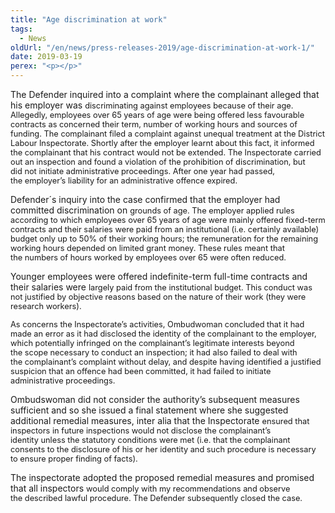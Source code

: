 ```yaml
---
title: "Age discrimination at work"
tags:
  - News
oldUrl: "/en/news/press-releases-2019/age-discrimination-at-work-1/"
date: 2019-03-19
perex: "<p></p>"
---
```


<!-- imported from the old website -->

<p>The Defender inquired into a complaint where the complainant alleged that his employer was <span style="font-size: 12.8px;">discriminating against employees because of their age. Allegedly, employees over 65 years </span><span style="font-size: 12.8px;">of age were being offered less favourable contracts as concerned their term, number of </span><span style="font-size: 12.8px;">working hours and sources of funding. The complainant filed a complaint against unequal </span><span style="font-size: 12.8px;">treatment at the District Labour Inspectorate. Shortly after the employer learnt about this </span><span style="font-size: 12.8px;">fact, it informed the complainant that his contract would not be extended. The Inspectorate </span><span style="font-size: 12.8px;">carried out an inspection and found a violation of the prohibition of discrimination, but did </span><span style="font-size: 12.8px;">not initiate administrative proceedings. After one year had passed, the employer’s liability </span><span style="font-size: 12.8px;">for an administrative offence expired.</span><span style="font-size: 12.8px;"> </span></p> <p>Defender´s inquiry into the case confirmed that the employer had committed discrimination on <span style="font-size: 12.8px;">grounds of age. The employer applied rules according to which employees over 65 years of </span><span style="font-size: 12.8px;">age were mainly offered fixed-term contracts and their salaries were paid from an </span><span style="font-size: 12.8px;">institutional (i.e. certainly available) budget only up to 50% of their working hours; the </span><span style="font-size: 12.8px;">remuneration for the remaining working hours depended on limited grant money. These </span><span style="font-size: 12.8px;">rules meant that the numbers of hours worked by employees over 65 were often reduced.</span></p> <p>Younger employees were offered indefinite-term full-time contracts and their salaries were <span style="font-size: 12.8px;">largely paid from the institutional budget. This conduct was not justified by objective </span><span style="font-size: 12.8px;">reasons based on the nature of their work (they were research workers).</span></p> <p><span style="font-size: 12.8px;">As concerns the Inspectorate’s activities, Ombudwoman concluded that it had made an error as it had disclosed the identity of the complainant to the employer, which potentially infringed on </span><span style="font-size: 12.8px;">the complainant’s legitimate interests beyond the scope necessary to conduct an </span><span style="font-size: 12.8px;">inspection; it had also failed to deal with the complainant’s complaint without delay, and </span><span style="font-size: 12.8px;">despite having identified a justified suspicion that an offence had been committed, it had </span><span style="font-size: 12.8px;">failed to initiate administrative proceedings.</span></p> <p>Ombudswoman did not consider the authority’s subsequent measures sufficient and so she issued a final statement where she suggested additional remedial measures, inter alia that the Inspectorate <span style="font-size: 12.8px;">ensured that inspectors in future inspections would not disclose the complainant’s identity </span><span style="font-size: 12.8px;">unless the statutory conditions were met (i.e. that the complainant consents to the </span><span style="font-size: 12.8px;">disclosure of his or her identity and such procedure is necessary to ensure proper finding of </span><span style="font-size: 12.8px;">facts).</span></p> <p>The inspectorate adopted the proposed remedial measures and promised that all inspectors <span style="font-size: 12.8px;">would comply with my recommendations and observe the described lawful procedure. The Defender </span><span style="font-size: 12.8px;">subsequently closed the case.</span></p>
